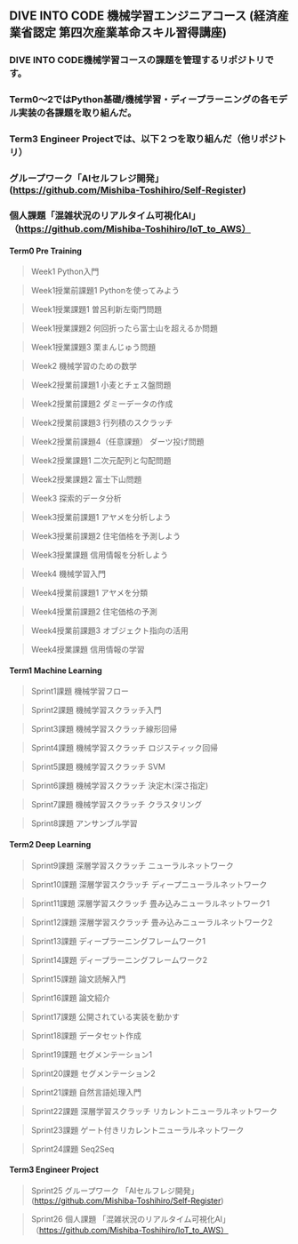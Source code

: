 ## DIVE INTO CODE 機械学習エンジニアコース (経済産業省認定 第四次産業革命スキル習得講座)
### DIVE INTO CODE機械学習コースの課題を管理するリポジトリです。
### Term0〜2ではPython基礎/機械学習・ディープラーニングの各モデル実装の各課題を取り組んだ。
### Term3 Engineer Projectでは、以下２つを取り組んだ（他リポジトリ）
### グループワーク「AIセルフレジ開発」(https://github.com/Mishiba-Toshihiro/Self-Register)
### 個人課題「混雑状況のリアルタイム可視化AI」（https://github.com/Mishiba-Toshihiro/IoT_to_AWS）

#### Term0 Pre Training
> Week1 Python入門

> Week1授業前課題1 Pythonを使ってみよう

> Week1授業課題1 曽呂利新左衛門問題

> Week1授業課題2 何回折ったら富士山を超えるか問題

> Week1授業課題3 栗まんじゅう問題

> Week2 機械学習のための数学

> Week2授業前課題1 小麦とチェス盤問題

> Week2授業前課題2 ダミーデータの作成

> Week2授業前課題3 行列積のスクラッチ

> Week2授業前課題4（任意課題） ダーツ投げ問題

> Week2授業課題1 二次元配列と勾配問題

> Week2授業課題2 富士下山問題

> Week3 探索的データ分析

> Week3授業前課題1 アヤメを分析しよう

> Week3授業前課題2 住宅価格を予測しよう

> Week3授業課題 信用情報を分析しよう

> Week4 機械学習入門

> Week4授業前課題1 アヤメを分類

> Week4授業前課題2 住宅価格の予測

> Week4授業前課題3 オブジェクト指向の活用

> Week4授業課題 信用情報の学習

#### Term1 Machine Learning

> Sprint1課題 機械学習フロー

> Sprint2課題 機械学習スクラッチ入門

> Sprint3課題 機械学習スクラッチ線形回帰

> Sprint4課題 機械学習スクラッチ ロジスティック回帰

> Sprint5課題 機械学習スクラッチ SVM

> Sprint6課題 機械学習スクラッチ 決定木(深さ指定)

> Sprint7課題 機械学習スクラッチ クラスタリング

> Sprint8課題 アンサンブル学習

#### Term2 Deep Learning
> Sprint9課題 深層学習スクラッチ ニューラルネットワーク

> Sprint10課題 深層学習スクラッチ ディープニューラルネットワーク

> Sprint11課題 深層学習スクラッチ 畳み込みニューラルネットワーク1

> Sprint12課題 深層学習スクラッチ 畳み込みニューラルネットワーク2

> Sprint13課題 ディープラーニングフレームワーク1

> Sprint14課題 ディープラーニングフレームワーク2

> Sprint15課題 論文読解入門

> Sprint16課題 論文紹介

> Sprint17課題 公開されている実装を動かす

> Sprint18課題 データセット作成

> Sprint19課題 セグメンテーション1

> Sprint20課題 セグメンテーション2

> Sprint21課題 自然言語処理入門

> Sprint22課題 深層学習スクラッチ リカレントニューラルネットワーク

> Sprint23課題 ゲート付きリカレントニューラルネットワーク

> Sprint24課題 Seq2Seq

#### Term3 Engineer Project
> Sprint25 グループワーク 「AIセルフレジ開発」(https://github.com/Mishiba-Toshihiro/Self-Register)

> Sprint26 個人課題 「混雑状況のリアルタイム可視化AI」（https://github.com/Mishiba-Toshihiro/IoT_to_AWS）
